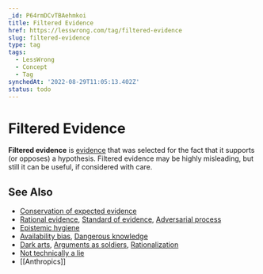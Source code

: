 ```yaml
---
_id: P64rmDCvTBAehmkoi
title: Filtered Evidence
href: https://lesswrong.com/tag/filtered-evidence
slug: filtered-evidence
type: tag
tags:
  - LessWrong
  - Concept
  - Tag
synchedAt: '2022-08-29T11:05:13.402Z'
status: todo
---
```


# Filtered Evidence

**Filtered evidence** is [evidence](https://lessestwrong.com/tag/evidence) that was selected for the fact that it supports (or opposes) a hypothesis. Filtered evidence may be highly misleading, but still it can be useful, if considered with care.

## See Also

- [Conservation of expected evidence](https://lessestwrong.com/tag/conservation-of-expected-evidence)
- [Rational evidence](https://lessestwrong.com/tag/rational-evidence), [Standard of evidence](https://lessestwrong.com/tag/standard-of-evidence), [Adversarial process](https://wiki.lesswrong.com/wiki/Adversarial_process)
- [Epistemic hygiene](https://lessestwrong.com/tag/epistemic-hygiene)
- [Availability bias](https://wiki.lesswrong.com/wiki/Availability_bias), [Dangerous knowledge](https://lessestwrong.com/tag/dangerous-knowledge)
- [Dark arts](https://lessestwrong.com/tag/dark-arts), [Arguments as soldiers](https://lessestwrong.com/tag/arguments-as-soldiers), [Rationalization](https://lessestwrong.com/tag/rationalization)
- [Not technically a lie](https://lessestwrong.com/tag/not-technically-a-lie)
- [[Anthropics]]
